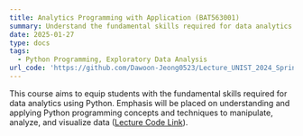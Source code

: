 ```yaml
---
title: Analytics Programming with Application (BAT563001)
summary: Understand the fundamental skills required for data analytics using Python
date: 2025-01-27
type: docs
tags:
  - Python Programming, Exploratory Data Analysis
url_code: 'https://github.com/Dawoon-Jeong0523/Lecture_UNIST_2024_Spring_1'
---
```


This course aims to equip students with the fundamental skills required for data analytics using Python. Emphasis will be placed on understanding and applying Python programming concepts and techniques to manipulate, analyze, and visualize data ([Lecture Code Link](https://github.com/Dawoon-Jeong0523/Lecture_UNIST_2024_Spring_1)).  